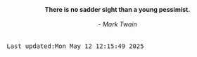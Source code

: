 
<div align="center"><b><span>There is no sadder sight than a young pessimist.</span></b><br><br><i> - Mark Twain</i></div>
<br><br><kbd>Last updated:Mon May 12 12:15:49 2025</kbd>